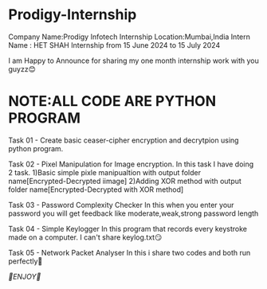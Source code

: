 # Prodigy-Internship
Company Name:Prodigy Infotech
Internship Location:Mumbai,India
Intern Name : HET SHAH
Internship from 15 June 2024 to 15 July 2024

I am Happy to Announce for sharing my one month internship work with you guyzz😊

# NOTE:ALL CODE ARE PYTHON PROGRAM

Task 01 - Create basic ceaser-cipher encryption and decrytpion using python program.

Task 02 - Pixel Manipulation for Image encryption.
In this task I have doing 2 task.
      1)Basic simple pixle manipualtion with output folder name[Encrypted-Decrypted iimage]
      2)Adding XOR method with output folder name[Encrypted-Decrypted with XOR method]

Task 03 - Password Complexity Checker 
    In this when you enter your password you will get feedback like moderate,weak,strong password length

Task 04 - Simple Keylogger
    In this program that records every keystroke made on a computer. 
    I can't share keylog.txt😏

Task 05 - Network Packet Analyser
In this i share two codes and both run perfectly💯

*🎉ENJOY🎉*
